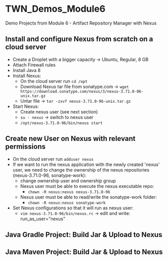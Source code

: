 # TWN_Demos_Module6
Demo Projects from Module 6 - Artifact Repository Manager with Nexus

## Install and configure Nexus from scratch on a cloud server
- Create a Droplet with a bigger capacity -> Ubuntu, Regular, 8 GB
- Attach Firewall rules
- Install Java 8
- Install Nexus:
  - On the cloud server run ``cd /opt``
  - Download Nexus tar file from sonatype.com -> ``wget https://download.sonatype.com/nexus/3/nexus-3.71.0-06-unix.tar.gz``
  - Untar file -> ``tar -zxvf nexus-3.71.0-96-unix.tar.gz``
- Start Nexus:
  - Create nexus user (see next section)
  - ``su - nexus`` -> switch to nexus user
  - ``/opt/nexus-3.71.0-96/bin/nexus start``

## Create new User on Nexus with relevant permissions
- On the cloud server run ``adduser nexus``
- If we want to run the nexus application with the newly created 'nexus' user, we need to change the ownership of the nexus repositories (nexus-3.71.0-96, sonatype-work):
  - change ownership user and ownership group
  - Nexus user must be able to execute the nexus executable repo:
     - ``chown -R nexus:nexus nexus-3.71.0-96``
  - Nexus user must be able to read/write the sonatype-work folder:
    - ``chown -R nexus:nexus sonatype-work``
- Set Nexus configurations so that it will run as nexus user:
  - ``vim nexus-3.71.0-96/bin/nexus.rc`` -> edit and write: run_as_user="nexus"

## Java Gradle Project: Build Jar & Upload to Nexus

## Java Maven Project: Build Jar & Upload to Nexus
